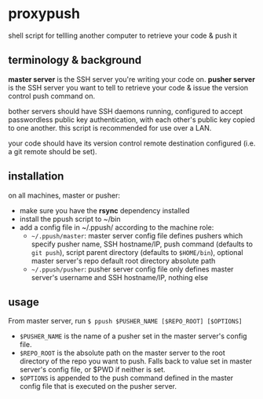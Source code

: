 # proxypush
shell script for tellling another computer to retrieve your code &amp; push it

## terminology & background
**master server** is the SSH server you're writing your code on. **pusher server** is the SSH server you want to tell to retrieve your code & issue the version control push command on.

bother servers should have SSH daemons running, configured to accept passwordless public key authentication, with each other's public key copied to one another. this script is recommended for use over a LAN.

your code should have its version control remote destination configured (i.e. a git remote should be set).

## installation

on all machines, master or pusher:
- make sure you have the **rsync** dependency installed
- install the ppush script to ~/bin
- add a config file in ~/.ppush/ according to the machine role:
  - `~/.ppush/master`: master server config file defines pushers which specify pusher name, SSH hostname/IP, push command (defaults to `git push`), script parent directory (defaults to `$HOME/bin`), optional master server's repo default root directory absolute path
  - `~/.ppush/pusher`: pusher server config file only defines master server's username and SSH hostname/IP, nothing else

## usage

From master server, run `$ ppush $PUSHER_NAME [$REPO_ROOT] [$OPTIONS]`
- `$PUSHER_NAME` is the name of a pusher set in the master server's config file.
- `$REPO_ROOT` is the absolute path on the master server to the root directory of the repo you want to push. Falls back to value set in master server's config file, or $PWD if neither is set.
- `$OPTIONS` is appended to the push command defined in the master config file that is executed on the pusher server.
